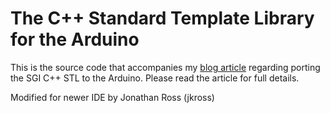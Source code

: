 # The C++ Standard Template Library for the Arduino

This is the source code that accompanies my [blog article](http://andybrown.me.uk/2011/01/15/the-standard-template-library-stl-for-avr-with-c-streams/) regarding porting the SGI C++ STL to the Arduino. Please read the article for full details.

Modified for newer IDE by Jonathan Ross (jkross)
